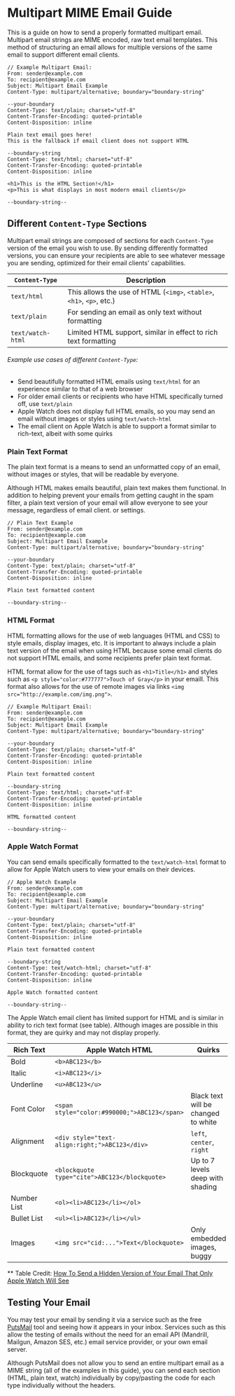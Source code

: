 # Multipart MIME Email Guide

This is a guide on how to send a properly formatted multipart email. Multipart email strings are MIME encoded, raw text
email templates. This method of structuring an email allows for multiple versions of the same email to support different
email clients.

```
// Example Multipart Email:
From: sender@example.com
To: recipient@example.com
Subject: Multipart Email Example
Content-Type: multipart/alternative; boundary="boundary-string"

--your-boundary
Content-Type: text/plain; charset="utf-8"
Content-Transfer-Encoding: quoted-printable
Content-Disposition: inline

Plain text email goes here!
This is the fallback if email client does not support HTML

--boundary-string
Content-Type: text/html; charset="utf-8"
Content-Transfer-Encoding: quoted-printable
Content-Disposition: inline

<h1>This is the HTML Section!</h1>
<p>This is what displays in most modern email clients</p>

--boundary-string--
```

## Different `Content-Type` Sections

Multipart email strings are composed of sections for each `Content-Type` version of the email you wish to use. By
sending differently formatted versions, you can ensure your recipients are able to see whatever message you are sending,
optimized for their email clients' capabilities.

 `Content-Type`    | Description                                                           
-------------------|-----------------------------------------------------------------------
 `text/html`       | This allows the use of HTML (`<img>`, `<table>`, `<h1>`, `<p>`, etc.) 
 `text/plain`      | For sending an email as only text without formatting                  
 `text/watch-html` | Limited HTML support, similar in effect to rich text formatting       

###### Example use cases of different `Content-Type`:

* Send beautifully formatted HTML emails using `text/html` for an experience similar to that of a web browser
* For older email clients or recipients who have HTML specifically turned off, use `text/plain`
* Apple Watch does not display full HTML emails, so you may send an email without images or styles
  using `text/watch-html`
* The email client on Apple Watch is able to support a format similar to rich-text, albeit with some quirks

### Plain Text Format

The plain text format is a means to send an unformatted copy of an email, without images or styles, that will be
readable by everyone.

Although HTML makes emails beautiful, plain text makes them functional. In addition to helping prevent your emails from
getting caught in the spam filter, a plain text version of your email will allow everyone to see your message,
regardless of email client. or settings.

```
// Plain Text Example
From: sender@example.com
To: recipient@example.com
Subject: Multipart Email Example
Content-Type: multipart/alternative; boundary="boundary-string"

--your-boundary
Content-Type: text/plain; charset="utf-8"
Content-Transfer-Encoding: quoted-printable
Content-Disposition: inline

Plain text formatted content

--boundary-string--
```

### HTML Format

HTML formatting allows for the use of web languages (HTML and CSS) to style emails, display images, etc. It is important
to always include a plain text version of the email when using HTML because some email clients do not support HTML
emails, and some recipients prefer plain text format.

HTML format allow for the use of tags such as `<h1>Title</h1>` and styles such
as `<p style="color:#777777">Touch of Gray</p>` in your emaill. This format also allows for the use of remote images via
links `<img src="http://example.com/img.png">`.

```
// Example Multipart Email:
From: sender@example.com
To: recipient@example.com
Subject: Multipart Email Example
Content-Type: multipart/alternative; boundary="boundary-string"

--your-boundary
Content-Type: text/plain; charset="utf-8"
Content-Transfer-Encoding: quoted-printable
Content-Disposition: inline

Plain text formatted content

--boundary-string
Content-Type: text/html; charset="utf-8"
Content-Transfer-Encoding: quoted-printable
Content-Disposition: inline

HTML formatted content

--boundary-string--
```

### Apple Watch Format

You can send emails specifically formatted to the `text/watch-html` format to allow for Apple Watch users to view your
emails on their devices.

```
// Apple Watch Example
From: sender@example.com
To: recipient@example.com
Subject: Multipart Email Example
Content-Type: multipart/alternative; boundary="boundary-string"

--your-boundary
Content-Type: text/plain; charset="utf-8"
Content-Transfer-Encoding: quoted-printable
Content-Disposition: inline

Plain text formatted content

--boundary-string
Content-Type: text/watch-html; charset="utf-8"
Content-Transfer-Encoding: quoted-printable
Content-Disposition: inline

Apple Watch formatted content

--boundary-string--
```

The Apple Watch email client has limited support for HTML and is similar in ability to rich text format (see table).
Although images are possible in this format, they are quirky and may not display properly.

 Rich Text   | Apple Watch HTML                              | Quirks                              
-------------|-----------------------------------------------|-------------------------------------
 Bold        | `<b>ABC123</b>`                               |
 Italic      | `<i>ABC123</i>`                               |
 Underline   | `<u>ABC123</u>`                               |
 Font Color  | `<span style="color:#990000;">ABC123</span>`  | Black text will be changed to white 
 Alignment   | `<div style="text-align:right;">ABC123</div>` | `left`, `center`, `right`           
 Blockquote  | `<blockquote type="cite">ABC123</blockquote>` | Up to 7 levels deep with shading    
 Number List | `<ol><li>ABC123</li></ol>`                    |
 Bullet List | `<ul><li>ABC123</li></ul>`                    |
 Images      | `<img src="cid:...">Text</blockquote>`        | Only embedded images, buggy         

** Table
Credit: [How To Send a Hidden Version of Your Email That Only Apple Watch Will See](https://litmus.com/blog/how-to-send-hidden-version-email-apple-watch)

## Testing Your Email

You may test your email by sending it via a service such as the free [PutsMail](https://putsmail.com/tests/new) tool and
seeing how it appears in your inbox. Services such as this allow the testing of emails without the need for an email
API (Mandrill, Mailgun, Amazon SES, etc.) email service provider, or your own email server.

Although PutsMail does not allow you to send an entire multipart email as a MIME string (all of the examples in this
guide), you can send each section (HTML, plain text, watch) individually by copy/pasting the code for each type
individually without the headers.